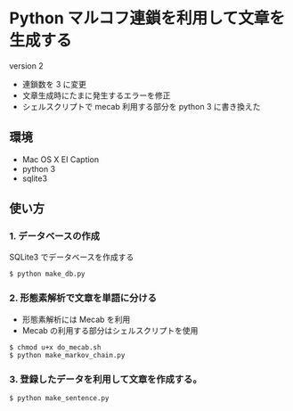 # Python マルコフ連鎖を利用して文章を生成する
version 2

- 連鎖数を 3 に変更
- 文章生成時にたまに発生するエラーを修正
- シェルスクリプトで mecab 利用する部分を python 3 に書き換えた

## 環境

- Mac OS X EI Caption
- python 3
- sqlite3

## 使い方

### 1. データベースの作成
SQLite3 でデータベースを作成する
```
$ python make_db.py
```

### 2. 形態素解析で文章を単語に分ける

- 形態素解析には Mecab を利用
- Mecab の利用する部分はシェルスクリプトを使用

```
$ chmod u+x do_mecab.sh
$ python make_markov_chain.py
```

### 3. 登録したデータを利用して文章を作成する。

```
$ python make_sentence.py
```
